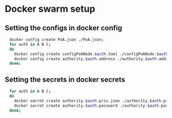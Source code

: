 # Docker swarm setup

## Setting the configs in docker config

```bash
  docker config create PoA.json ./PoA.json;
  for auth in A B C;
  do
    docker config create configPoANode.$auth.toml ./configPoANode.$auth.toml;
    docker config create authority.$auth.address ./authority.$auth.address;
  done;
```

## Setting the secrets in docker secrets

```bash
  for auth in A B C;
  do
    docker secret create authority.$auth.priv.json ./authority.$auth.priv.json;
    docker secret create authority.$auth.password ./authority.$auth.password;
  done;
```
